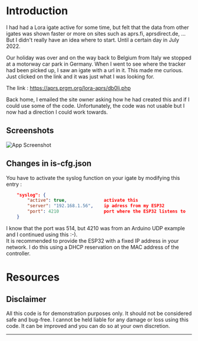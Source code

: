 # Introduction

I had had a Lora igate active for some time, but felt that the data from other igates was shown faster or more on sites such as aprs.fi, aprsdirect.de, ...  
But I didn't really have an idea where to start. Until a certain day in July 2022.

Our holiday was over and on the way back to Belgium from Italy we stopped at a motorway car park in Germany. When I went to see where the tracker had been picked up, I saw an igate with a url in it. This made me curious. Just clicked on the link and it was just what I was looking for.

The link : https://aprs.prgm.org/lora-aprs/db0lj.php

Back home, I emailed the site owner asking how he had created this and if I could use some of the code. Unfortunately, the code was not usable but I now had a direction I could work towards.

## Screenshots

![App Screenshot](https://via.placeholder.com/468x300?text=App+Screenshot+Here)

## Changes in is-cfg.json
You have to activate the syslog function on your igate by modifying this entry :

```JSON
 	"syslog": {
		"active": true,              activate this
		"server": "192.168.1.56",    ip adress from my ESP32
		"port": 4210                 port where the ESP32 listens to
	}
```
I know that the port was 514, but 4210 was from an Arduino UDP example and I continued using this :-).  
It is recommended to provide the ESP32 with a fixed IP address in your network. I do this using a DHCP reservation on the MAC address of the controller.

# Resources
## Disclaimer
All this code is for demonstration purposes only. It should not be considered safe and bug-free. I cannot be held liable for any damage or loss using this code. 
It can be improved and you can do so at your own discretion.

******
